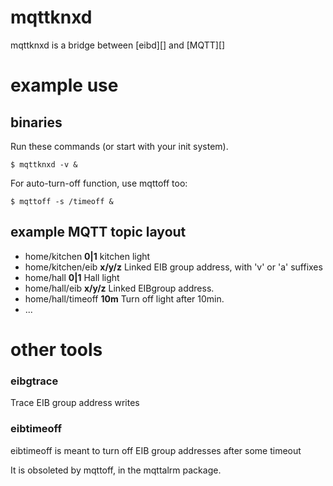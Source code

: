 # mqttknxd

mqttknxd is a bridge between [eibd][] and [MQTT][]

# example use
## binaries

Run these commands (or start with your init system).

	$ mqttknxd -v &

For auto-turn-off function, use mqttoff too:

	$ mqttoff -s /timeoff &

## example MQTT topic layout

* home/kitchen		__0|1__		kitchen light
* home/kitchen/eib	__x/y/z__	Linked EIB group address, with 'v' or 'a' suffixes
* home/hall		__0|1__		Hall light
* home/hall/eib		__x/y/z__	Linked EIBgroup address.
* home/hall/timeoff	__10m__		Turn off light after 10min.
* ...

# other tools
### eibgtrace

Trace EIB group address writes

### eibtimeoff

eibtimeoff is meant to turn off EIB group addresses after some timeout

It is obsoleted by mqttoff, in the mqttalrm package.

